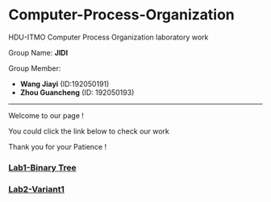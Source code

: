# Computer-Process-Organization

HDU-ITMO Computer Process Organization laboratory work

Group Name: **JIDI**

Group Member: 

- **Wang Jiayi** (ID:192050191)
- **Zhou Guancheng** (ID: 192050193)
---
Welcome to our page !

You could click the link below to check our work

Thank you for your Patience !

### [Lab1-Binary Tree](https://github.com/MadlifeZhou/Computer-Process-Organization/tree/master/src/lab1)
### [Lab2-Variant1](https://github.com/MadlifeZhou/Computer-Process-Organization/tree/master/src/lab2)













